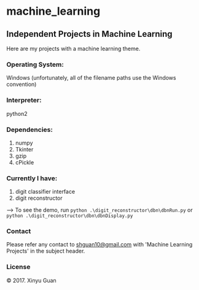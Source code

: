 # machine_learning
## Independent Projects in Machine Learning

Here are my projects with a machine learning theme.

### Operating System: 
Windows (unfortunately, all of the filename paths use the Windows convention)

### Interpreter: 
python2

### Dependencies: 
1. numpy
2. Tkinter
3. gzip
4. cPickle

### Currently I have: 
1. digit classifier interface
2. digit reconstructor

--> To see the demo, run `python .\digit_reconstructor\dbn\dbnRun.py` or `python .\digit_reconstructor\dbn\dbnDisplay.py`

### Contact
Please refer any contact to <shguan10@gmail.com> with 'Machine Learning Projects' in the subject header.

### License
© 2017. Xinyu Guan
